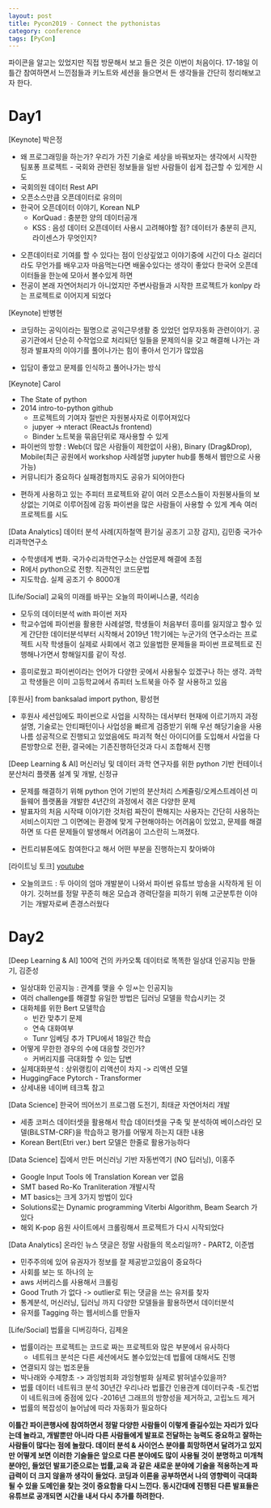 ```yaml
---
layout: post
title: Pycon2019 - Connect the pythonistas
category: conference
tags: [PyCon] 
---
```


파이콘을 알고는 있었지만 직접 방문해서 보고 들은 것은 이번이 처음이다. 17-18일 이틀간 참여하면서 느낀점들과 키노트와 세션을 들으면서 든 생각들을 간단히 정리해보고자 한다.

# Day1
[Keynote] 박은정
- 왜 프로그래밍을 하는가? 우리가 가진 기술로 세상을 바꿔보자는 생각에서 시작한 팀포퐁 프로젝트 - 국회와 관련된 정보들을 일반 사람들이 쉽게 접근할 수 있게한 시도
- 국회의원 데이터 Rest API
- 오픈소스만큼 오픈데이터로 유의미
- 한국어 오픈데이터 이야기, Korean NLP
    - KorQuad : 충분한 양의 데이터공개
    - KSS     : 음성 데이터
    오픈데이터 사용시 고려해야할 점? 데이터가 충분히 큰지, 라이센스가 무엇인지?
* 오픈데이터로 기여를 할 수 있다는 점이 인상깊었고 이야기중에 시간이 다소 걸리더라도 무언가를 배우고자 마음먹는다면 배울수있다는 생각이 좋았다
  한국어 오픈데이터들을 한눈에 모아서 볼수있게 하면  
* 전공이 본래 자연어처리가 아니었지만 주변사람들과 시작한 프로젝트가 konlpy 라는 프로젝트로 이어지게 되었다   
        
[Keynote] 반병현
- 코딩하는 공익이라는 필명으로 공익근무생활 중 있었던 업무자동화 관련이야기. 공공기관에서 단순히 수작업으로 처리되던 일들을 문제의식을 갖고 해결해 나가는 과정과
발표자의 이야기를 풀어나가는 힘이 좋아서 인기가 많았음
* 입담이 좋았고 문제를 인식하고 풀어나가는 방식  

[Keynote] Carol
- The State of python
- 2014 intro-to-python github
    - 프로젝트의 기여자 절반은 자원봉사자로 이루어져있다
    - jupyer -> nteract (ReactJs frontend) 
    - Binder 노트북을 묶음단위로 재사용할 수 있게
- 파이썬의 방향 : Web(더 많은 사람들이 제한없이 사용), Binary (Drag&Drop), Mobile(최근 공원에서 workshop 사례설명 jupyter hub를 통해서 웹만으로 사용가능)
- 커뮤니티가 중요하다 실패경험까지도 공유가 되어야한다
* 편하게 사용하고 있는 주피터 프로젝트와 같이 여러 오픈소스들이 자원봉사들의 보상없는 기여로 이루어짐에 감동
  파이썬을 많은 사람들이 사용할 수 있게 계속 여러프로젝트를 시도  
  
[Data Analytics] 데이터 분석 사례(지하철역 환기실 공조기 고장 감지), 김민중 국가수리과학연구소
- 수학생테계 변화. 국가수리과학연구소는 산업문제 해결에 초점
- R에서 python으로 전향. 직관적인 코드문법
- 지도학습. 실제 공조기 수 8000개  

[Life/Social] 교육의 미래를 바꾸는 오늘의 파이써니스쿨, 석리송
- 모두의 데이터분석 with 파이썬 저자
- 학교수업에 파이썬을 활용한 사례설명, 학생들이 처음부터 흥미를 잃지않고 할수 있게 간단한 데이터분석부터 시작해서 2019년 1학기에는 누군가의 연구소라는 프로젝트 시작
  학생들이 실제로 사회에서 겪고 있을법한 문제들을 파이썬 프로젝트로 진행해나가면서 항해일지를 같이 작성. 
* 흥미로웠고 파이썬이라는 언어가 다양한 곳에서 사용될수 있겠구나 하는 생각. 과학고 학생들은 이미 고등학교에서 쥬피터 노트북을 아주 잘 사용하고 있음  

[후원사] from banksalad import python, 황성현
- 후원사 세션임에도 파이썬으로 사업을 시작하는 데서부터 현재에 이르기까지 과정설명, 기술로는 안티패턴이나 사업성을 빠르게 검증받기 위해 우선 해당기술을 사용
  나름 성공적으로 진행되고 있었음에도 파괴적 혁신 아이디어를 도입해서 사업을 다른방향으로 전환, 결국에는 기존진행하던것과 다시 조합해서 진행  
  
[Deep Learning & AI] 머신러닝 및 데이터 과학 연구자를 위한 python 기반 컨테이너 분산처리 플랫폼 설계 및 개발, 신정규
- 문제를 해결하기 위해 python 언어 기반의 분산처리 스케쥴링/오케스트레이션 미들웨어 플랫폼을 개발한 4년간의 과정에서 겪은 다양한 문제
- 발표자의 처음 시작때 이야기한 것처럼 짜잔이 짠해지는 
    사용자는 간단히 사용하는 서비스이지만 그 이면에는 환경에 맞게 구현해야하는 어려움이 있었고, 문제를 해결하면 또 다른 문제들이 발생해서 어려움이 고스란히 느껴졌다.
* 컨트리뷰톤에도 참여한다고 해서 어떤 부분을 진행하는지 찾아봐야  

[라이트닝 토크] [youtube](https://www.youtube.com/watch?v=N-1tfwd4cj0)
- 오늘의코드 : 두 아이의 엄마 개발분이 나와서 파이썬 유튜브 방송을 시작하게 된 이야기. 깃허브를 정말 꾸준히 해온 모습과 경력단절을 피하기 위해 고군분투한 이야기는 개발자로써 존경스러웠다  
  
  
# Day2
[Deep Learning & AI] 100억 건의 카카오톡 데이터로 똑똑한 일상대 인공지능 만들기, 김준성
- 일상대화 인공지능 : 관계를 맺을 수 잉ㅆ는 인공지능
- 여러 challenge를 해결할 유일한 방법은 딥러닝 모델을 학습시키는 것 
- 대화체를 위한 Bert 모델학습
    - 빈칸 맞추기 문제
    - 연속 대화여부
    - Tunr 임베딩 추가 TPU에서 18일간 학습
- 어떻게 무한한 경우의 수에 대응할 것인가?
    - 커버리지를 극대화할 수 있는 답변
- 실제대화분석 : 상위랭킹이 리액션이 차지 -> 리액션 모델
- HuggingFace Pytorch - Transformer
- 상세내용 네이버 테크톡 참고  

[Data Science] 한국어 띄어쓰기 프로그램 도전기, 최태균 자연어처리 개발
- 세종 코퍼스 데이터셋을 활용해서 학습 데이터셋을 구축 및 분석하여 베이스라인 모델(BiLSTM-CRF)을 학습하고 평가를 어떻게 하는지 대한 내용
- Korean Bert(Etri ver.) bert 모델은 한줄로 활용가능하다  

[Data Science] 집에서 만든 머신러닝 기반 자동번역기 (NO 딥러닝), 이홍주
- Google Input Tools 에 Translation Korean ver 없음
- SMT based Ro-Ko Tranliteration 개발시작
- MT basics는 크게 3가지 방법이 있다
- Solutions로는 Dynamic programming Viterbi Algorithm, Beam Search 가 있다
- 해외 K-pop 음원 사이트에서 크롤링해서 프로젝트가 다시 시작되었다  

[Data Analytics] 온라인 뉴스 댓글은 정말 사람들의 목소리일까? - PART2, 이준범
- 민주주의에 있어 유권자가 정보를 잘 제공받고있음이 중요하다
- 사회를 보는 또 하나의 눈
- aws 서버리스를 사용해서 크롤링
- Good Truth 가 없다 -> outlier로 튀는 댓글을 쓰는 유저를 찾자
- 통계분석, 머신러닝, 딥러닝 까지 다양한 모델들을 활용하면서 데이터분석
- 유저를 Tagging 하는 웹서비스를 만들자  

[Life/Social] 법률을 디버깅하다, 김제윤
- 법률이라는 프로젝트는 코드로 짜는 프로젝트와 많은 부분에서 유사하다
    - 네트워크 분석은 다른 세션에서도 볼수있었는데 법률에 대해서도 진행
- 연결되지 않는 법조문들
- 박나래와 수제향초 -> 과잉범죄화 과잉형벌화 실제로 밝혀낼수있을까?
- 법률 데이터 네트워크 분석 30년간 우리나라 법률간 인용관계 데이터구축
    -토건법이 네트워크에 중점에 있다
    -2016년 그래프의 방향성을 제거하고, 고립노드 제거
- 법률의 복잡성이 늘어남에 따라 자동화가 필요하다    

**이틀간 파이콘행사에 참여하면서 정말 다양한 사람들이 이렇게 즐길수있는 자리가 있다는데 놀라고, 개발뿐만 아니라 다른 사람들에게 발표로 전달하는 능력도 중요하고 잘하는 사람들이 많다는 점에 놀랐다. 데이터 분석 & 사이언스 분야를 희망하면서 달려가고 있지만 어떻게 보면 이러한 기술들은 앞으로 다른 분야에도 많이 사용될 것이 분명하고 미개척 분야인, 들었던 발표기준으로는 법률,교육 과 같은 새로운 분야에 기술을 적용하는게 파급력이 더 크지 않을까 생각이 들었다. 코딩과 이론을 공부하면서 나의 영향력이 극대화 될 수 있을 도메인을 찾는 것이 중요함을 다시 느낀다. 동시간대에 진행된 다른 발표들은 유튜브로 공개되면 시간을 내서 다시 추가를 하려한다.**
 
  







